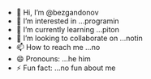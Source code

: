 - 👋 Hi, I’m @bezgandonov
- 👀 I’m interested in ...programin
- 🌱 I’m currently learning ...piton
- 💞️ I’m looking to collaborate on ...notin
- 📫 How to reach me ...no
- 😄 Pronouns: ...he him
- ⚡ Fun fact: ...no fun about me

<!---
bezgandonov/bezgandonov is a ✨ special ✨ repository because its `README.md` (this file) appears on your GitHub profile.
You can click the Preview link to take a look at your changes.
--->
